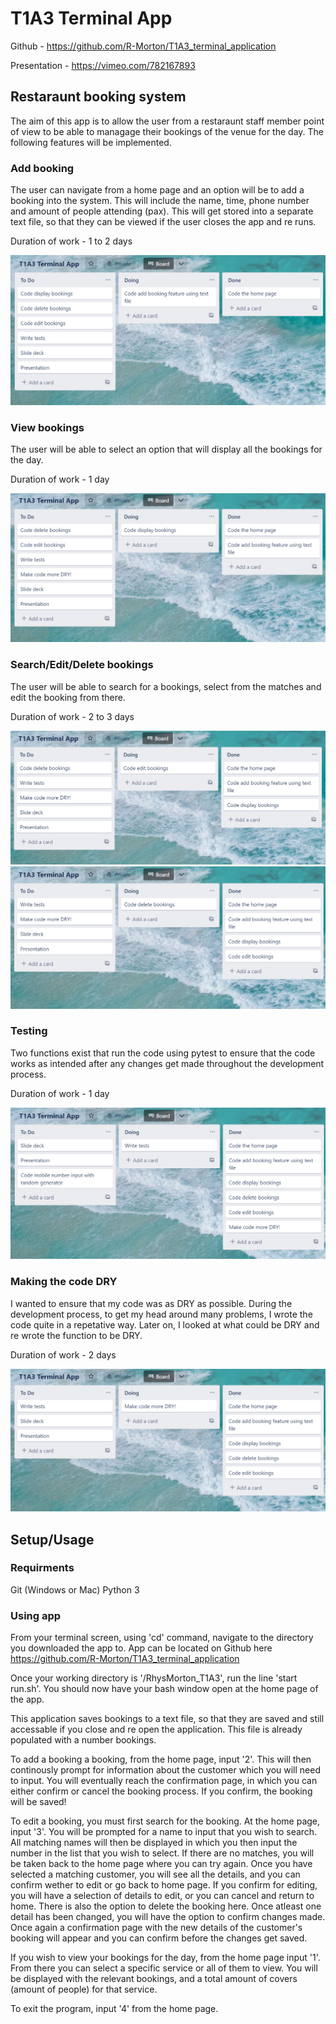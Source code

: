 # T1A3 Terminal App

Github - https://github.com/R-Morton/T1A3_terminal_application

Presentation - https://vimeo.com/782167893

## Restaraunt booking system

The aim of this app is to allow the user from a restaraunt staff member point of view to be able to managage their bookings of the venue for the day.
The following features will be implemented.

### Add booking

The user can navigate from a home page and an option will be to add a booking into the system. This will include the name, time, phone number and amount of people attending (pax). This will get stored into a separate text file, so that they can be viewed if the user closes the app and re runs.

Duration of work - 1 to 2 days

![Trello image of add booking function](./docs/add_booking_trello.png)

### View bookings

The user will be able to select an option that will display all the bookings for the day.

Duration of work - 1 day

![Trello image of view bookings function](./docs/display_booking_trello.png)

### Search/Edit/Delete bookings

The user will be able to search for a bookings, select from the matches and edit the booking from there.

Duration of work - 2 to 3 days

![Trello image of edit bookings function](./docs/edit_booking_trello.png)
![Trello image of delete bookings function](./docs/delete_booking_trello.png)

### Testing

Two functions exist that run the code using pytest to ensure that the code works as intended after any changes get made throughout the development process.

Duration of work - 1 day

![Trello image of test wrting function](./docs/tests_trello.png)

### Making the code DRY

I wanted to ensure that my code was as DRY as possible. During the development process, to get my head around many problems, I wrote the code quite in a repetative way. Later on, I looked at what could be DRY
and re wrote the function to be DRY.

Duration of work - 2 days

![Trello image of making code DRY task](./docs/dry_code_trello.png)

## Setup/Usage

### Requirments
Git (Windows or Mac)
Python 3


### Using app

From your terminal screen, using 'cd' command, navigate to the directory you downloaded the app to.
App can be located on Github here https://github.com/R-Morton/T1A3_terminal_application

Once your working directory is '/RhysMorton_T1A3', run the line 'start run.sh'.
You should now have your bash window open at the home page of the app.

This application saves bookings to a text file, so that they are saved and still accessable if you close and re open the application. This file is already populated with a number bookings.

To add a booking a booking, from the home page, input '2'. This will then continously prompt for information about the customer which you will need to input.
You will eventually reach the confirmation page, in which you can either confirm or cancel the booking process. If you confirm, the booking will be saved!

To edit a booking, you must first search for the booking. At the home page, input '3'. You will be prompted for a name to input that you wish to search. All matching names will then be displayed in which you then input the number in the list that you wish to select. If there are no matches, you will be taken back to the home page where you can try again.
Once you have selected a matching customer, you will see all the details, and you can confirm wether to edit or go back to home page. 
If you confirm for editing, you will have a selection of details to edit, or you can cancel and return to home.
There is also the option to delete the booking here.
Once atleast one detail has been changed, you will have the option to confirm changes made. Once again a confirmation page with the new details of the customer's booking will appear and you can confirm before the changes get saved.

If you wish to view your bookings for the day, from the home page input '1'. From there you can select a specific service or all of them to view. 
You will be displayed with the relevant bookings, and a total amount of covers (amount of people) for that service.

To exit the program, input '4' from the home page.



